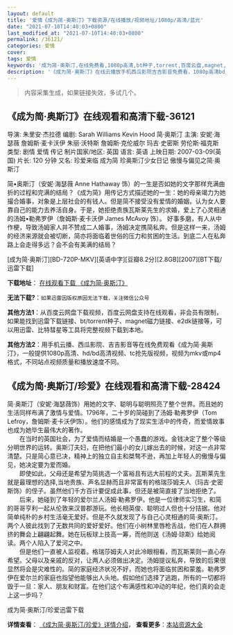 ```yaml
---
layout: default
title: '爱情《成为简·奥斯汀》下载资源/在线播放/视频地址/1080p/高清/蓝光'
date: "2021-07-10T14:40:03+0800"
last_modified_at: "2021-07-10T14:40:03+0800"
permalink: /36121/
categories: 爱情
cover:
tags: 爱情
keywords: '成为简·奥斯汀,在线免费看,1080p高清,bt种子,torrent,百度云盘,magnet,磁力链,迅雷下载资源'
description: '《成为简·奥斯汀》在线云播放手机西瓜影院吉吉影音免费看，1080p高清bd/hd未删减完整版和tc抢先枪版，mkv/mp4格式，附带bt/torrent种子、magnet/磁力链、百度云盘、网盘资源迅雷下载链接'
---
```


>内容采集生成，如果链接失效，多试几个。


## 《成为简·奥斯汀》在线观看和高清下载-36121

导演: 朱里安·杰拉德 编剧: Sarah Williams Kevin Hood 简·奥斯汀 主演: 安妮·海瑟薇 詹姆斯·麦卡沃伊 朱丽·沃特斯 詹姆斯·克伦威尔 玛吉·史密斯 劳伦斯·福克斯 类型: 剧情 爱情 传记 制片国家/地区: 英国 语言: 英语 上映日期: 2007-03-09(英国) 片长: 120 分钟 又名: 珍爱来临 成为简 珍奥斯汀少女日记 傲慢与偏见之简·奥斯汀

简•奥斯汀（安妮·海瑟薇 Anne Hathaway 饰）的一生是否如她的文字那样充满曲折的过程和完满的结局？《成为简》用传记方式描述她的一生：她的母亲竭力为她撮合婚事，对象是上层社会的有钱人。但是简不接受没有爱情的婚姻，认为女人要靠自己的能力去养活自身。于是，她拒绝贵族瓦斯莱先生的求婚，爱上了心灵相通的汤姆•勒弗罗伊（詹姆斯·麦卡沃伊 James McAvoy 饰）。 好事多磨，有人从中作梗，导致汤姆家人并不赞成二人婚事，汤姆决定携简私奔。但是这样一来，汤姆的经济来源就会被切断，简亦将面临着世俗的压力和贫困的生活。到底二人在私奔路上会走得多远？会不会有美满的结局？


[成为简·奥斯汀][BD-720P-MKV][英语中字][豆瓣8.2分][2.8GB][2007][BT下载/迅雷下载]

**下载地址**： [在线观看下载 《成为简·奥斯汀》](https://www.btdx8.com/torrent/becoming_jane_2007.html) 


**无法下载?**：`如果迅雷因版权原因无法下载，关注微信公众号 `

**其他方法1**：从百度云网盘下载视频，百度云网盘支持在线观看，非会员有限制，如果能找到迅雷下载链接、bt/torrent种子、magnet磁力链接、e2dk链接等，可以用迅雷、比特彗星等工具将完整视频下载到本地。

**其他方法2**：用手机云播、西瓜影院、吉吉影音等在线免费观看《成为简·奥斯汀》，一般提供1080p高清、hd/bd高清视频、tc抢先版视频，视频为mkv或mp4格式，不同站点视频质量和播放速度不同。


## 《成为简·奥斯汀/珍爱》在线观看和高清下载-28424

简·奥斯汀（安妮&middot;海瑟薇饰）用她的文字、聪明与聪明照亮了整个世界。而且她的生活同样布满了激情与爱情。1796年，二十岁的简碰到了汤姆&middot;勒弗罗伊（Tom Lefroy，詹姆斯·麦卡沃伊饰）。他们的感情成为了现实生活中的传奇，而爱情故事也成为她毕生最伟大的著作。<br />　　在当时的英国社会，为了爱情而结婚是一个愚蠢的游戏。金钱决定了整个等级分明世界的运转。奥斯汀夫妇，在把他们最小的女儿嫁出去的时候，对这一点非常清楚。只是简心意已决，精神上的独立自主和桀骜不逊，再加上年轻人的傲慢与偏见，她决定要为爱而婚。<br />　　即使如此，父母还是希望为简挑选一个富裕且有远大前程的丈夫。瓦斯莱先生就是最理想的选择,当地贵族、声名显赫而且非常富有的格瑞莎姆夫人（玛吉·史密斯饰）的侄子。虽然他们千方百计要促成此事，但还是被简直接了当地拒绝了。<br />　　后来，她碰到了年轻的爱尔兰人汤姆·勒弗罗伊。他是一位律师实习生，和简的哥哥亨利一起从伦敦来汉普郡游玩。他长相英俊、聪明过人但也十分拮据。他对简单纯朴的乡村生活毫无爱好。但是不久就发现了与自己心灵相通的简·奥斯汀。两个人彼此找到了无数共同的爱好爱好。他们在小树林里唇枪舌战，他们在人群拥挤的舞会上翩翩起舞。她在玩板球上技高一筹，而他则送《汤姆&middot;琼斯》给她阅读。两个人陷入了爱河之中。<br />　　但是他们一直被人监视着。格瑞莎姆夫人对此冷眼相看，而瓦斯莱则一直心存希望。父母以及亲戚的反对，让两人必须做出决定。汤姆提议私奔，导致的后果很显然将会是灾难性的。简的家庭经济状况不好，而她也将面临贫困和蒙羞。勒弗罗伊在爱尔兰的家庭也指望他能够出人头地。假如他们选择了逃跑，所有的一切都将毁于一旦：家人、朋友和财富。在他们这个布满感性和冲动的年纪，他们真的会走上这一步吗？


成为简·奥斯汀/珍爱迅雷下载

**详情查看**： [《成为简·奥斯汀/珍爱》详情介绍](/movie/28424/)， **查看更多**：[本站资源大全](/movie/t/all/)

